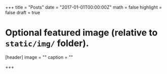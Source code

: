 +++
title = "Posts"
date = "2017-01-01T00:00:00Z"
math = false
highlight = false
draft = true

# Optional featured image (relative to `static/img/` folder).
[header]
image = ""
caption = ""

+++
